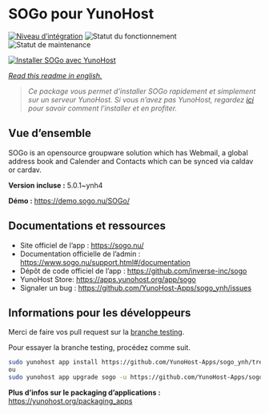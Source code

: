 <!--
N.B.: This README was automatically generated by https://github.com/YunoHost/apps/tree/master/tools/readme_generator
It shall NOT be edited by hand.
-->

# SOGo pour YunoHost

[![Niveau d’intégration](https://dash.yunohost.org/integration/sogo.svg)](https://dash.yunohost.org/appci/app/sogo) ![Statut du fonctionnement](https://ci-apps.yunohost.org/ci/badges/sogo.status.svg) ![Statut de maintenance](https://ci-apps.yunohost.org/ci/badges/sogo.maintain.svg)

[![Installer SOGo avec YunoHost](https://install-app.yunohost.org/install-with-yunohost.svg)](https://install-app.yunohost.org/?app=sogo)

*[Read this readme in english.](./README.md)*

> *Ce package vous permet d’installer SOGo rapidement et simplement sur un serveur YunoHost.
Si vous n’avez pas YunoHost, regardez [ici](https://yunohost.org/#/install) pour savoir comment l’installer et en profiter.*

## Vue d’ensemble

SOGo is an opensource groupware solution which has Webmail, a global address book and Calender and Contacts which can be synced via caldav or cardav.


**Version incluse :** 5.0.1~ynh4

**Démo :** https://demo.sogo.nu/SOGo/
## Documentations et ressources

* Site officiel de l’app : <https://sogo.nu/>
* Documentation officielle de l’admin : <https://www.sogo.nu/support.html#/documentation>
* Dépôt de code officiel de l’app : <https://github.com/inverse-inc/sogo>
* YunoHost Store: <https://apps.yunohost.org/app/sogo>
* Signaler un bug : <https://github.com/YunoHost-Apps/sogo_ynh/issues>

## Informations pour les développeurs

Merci de faire vos pull request sur la [branche testing](https://github.com/YunoHost-Apps/sogo_ynh/tree/testing).

Pour essayer la branche testing, procédez comme suit.

``` bash
sudo yunohost app install https://github.com/YunoHost-Apps/sogo_ynh/tree/testing --debug
ou
sudo yunohost app upgrade sogo -u https://github.com/YunoHost-Apps/sogo_ynh/tree/testing --debug
```

**Plus d’infos sur le packaging d’applications :** <https://yunohost.org/packaging_apps>
